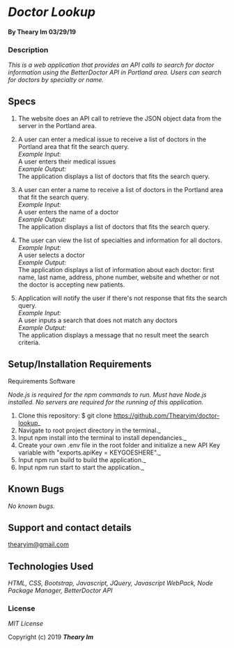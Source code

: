 # _Doctor Lookup_

#### By **Theary Im** 03/29/19

### Description

_This is a web application that provides an API calls to search for doctor information using the BetterDoctor API in Portland area. Users can search for doctors by specialty or name._

## Specs
1. The website does an API call to retrieve the JSON object data from the server in the Portland area.<br/>

2. A user can enter a medical issue to receive a list of doctors in the Portland area that fit the search query.<br/>
    _Example Input:_<br/>
      A user enters their medical issues<br/>
    _Example Output:_<br/>
      The application displays a list of doctors that fits the search query.<br/>

3. A user can enter a name to receive a list of doctors in the Portland area that fit the search query.<br/>
    _Example Input:_<br/>
      A user enters the name of a doctor<br/>
    _Example Output:_<br/>
      The application displays a list of doctors that fits the search query.<br/>

4. The user can view the list of specialties and information for all doctors.<br/>
    _Example Input:_<br/>
      A user selects a doctor<br/>
    _Example Output:_<br/>
      The application displays a list of information about each doctor: first name, last name, address, phone number, website and whether or not the doctor is accepting new patients.<br/>

5. Application will notify the user if there's not response that fits the search query.<br/>
    _Example Input:_<br/>
      A user inputs a search that does not match any doctors<br/>
    _Example Output:_<br/>
      The application displays a message that no result meet the search criteria.<br/>

## Setup/Installation Requirements

Requirements Software

_Node.js is required for the npm commands to run. Must have Node.js installed. No servers are required for the running of this application._

1. Clone this repository: $ git clone https://github.com/Thearyim/doctor-lookup_
2. Navigate to root project directory in the terminal._
3. Input npm install into the terminal to install dependancies._
4. Create your own .env file in the root folder and initialize a new API Key variable with "exports.apiKey = KEYGOESHERE"._
5. Input npm run build to build the application._
6. Input npm run start to start the application._

## Known Bugs

_No known bugs._

## Support and contact details

thearyim@gmail.com

## Technologies Used

_HTML, CSS, Bootstrap, Javascript, JQuery, Javascript WebPack, Node Package Manager, BetterDoctor API_

### License

*MIT License*

Copyright (c) 2019 **_Theary Im_**
